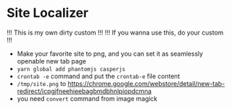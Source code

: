 # Site Localizer
!!! This is my own dirty custom !!!
!!! If you wanna use this, do your custom !!!

- Make your favorite site to png, and you can set it as seamlessly openable new tab page
- `yarn global add phantomjs casperjs`
- `crontab -e` command and put the `crontab-e` file content
- `/tmp/site.png` to https://chrome.google.com/webstore/detail/new-tab-redirect/icpgjfneehieebagbmdbhnlpiopdcmna
- you need `convert` command from image magick
